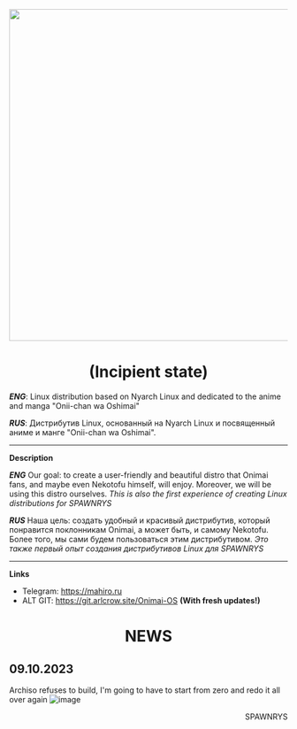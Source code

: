 <div align="center">
   <img src="https://git.arlcrow.site/Onimai-OS/Onimai-OS/raw/branch/main/logo.png" width="600px" style="margin:auto;"/>

# (Incipient state)
<div align="left">

_**ENG**_: Linux distribution based on Nyarch Linux and dedicated to the anime and manga "Onii-chan wa Oshimai"

_**RUS**_: Дистрибутив Linux, основанный на Nyarch Linux и посвященный аниме и манге "Onii-chan wa Oshimai". 
** **
**Description**

_**ENG**_ Our goal: to create a user-friendly and beautiful distro that Onimai fans, and maybe even Nekotofu himself, will enjoy. Moreover, we will be using this distro ourselves. *This is also the first experience of creating Linux distributions for SPAWNRYS*

_**RUS**_ Наша цель: создать удобный и красивый дистрибутив, который понравится поклонникам Onimai, а может быть, и самому Nekotofu. Более того, мы сами будем пользоваться этим дистрибутивом. *Это также первый опыт создания дистрибутивов Linux для SPAWNRYS*
** **
**Links**
- Telegram: https://mahiro.ru
- ALT GIT: https://git.arlcrow.site/Onimai-OS **(With fresh updates!)**

<div align="center">

# NEWS

<div align="left">

## 09.10.2023
Archiso refuses to build, I'm going to have to start from zero and redo it all over again
![image](https://github.com/ONIMAI-OS/.github/assets/68144848/9c1b679a-39f7-466b-8856-d70087a09bfa)

<div align="right">

SPAWNRYS
